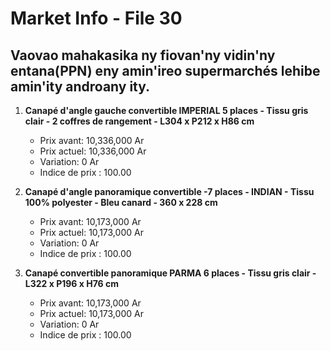 # Market Info - File 30

## Vaovao mahakasika ny fiovan'ny vidin'ny entana(PPN) eny amin'ireo supermarchés lehibe amin'ity androany ity.

1. **Canapé d'angle gauche convertible IMPERIAL 5 places - Tissu gris clair - 2 coffres de rangement - L304 x P212 x H86 cm**
   - Prix avant: 10,336,000 Ar
   - Prix actuel: 10,336,000 Ar
   - Variation: 0 Ar
   - Indice de prix : 100.00

2. **Canapé d'angle panoramique convertible -7 places - INDIAN - Tissu 100% polyester - Bleu canard - 360 x 228 cm**
   - Prix avant: 10,173,000 Ar
   - Prix actuel: 10,173,000 Ar
   - Variation: 0 Ar
   - Indice de prix : 100.00

3. **Canapé convertible panoramique PARMA 6 places - Tissu gris clair - L322 x P196 x H76 cm**
   - Prix avant: 10,173,000 Ar
   - Prix actuel: 10,173,000 Ar
   - Variation: 0 Ar
   - Indice de prix : 100.00

